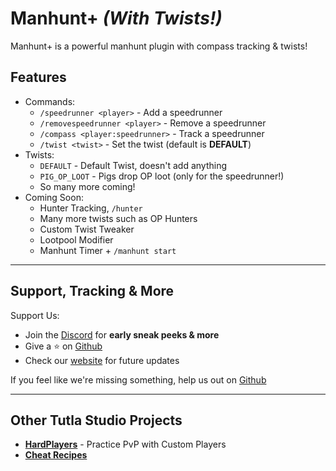 # Manhunt+ *(With Twists!)*

Manhunt+ is a powerful manhunt plugin with compass tracking & twists!

## Features
- Commands: 
  - `/speedrunner <player>` - Add a speedrunner
  - `/removespeedrunner <player>` - Remove a speedrunner
  - `/compass <player:speedrunner>` - Track a speedrunner
  - `/twist <twist>` - Set the twist (default is **DEFAULT**)
- Twists:
  - `DEFAULT` - Default Twist, doesn't add anything 
  - `PIG_OP_LOOT` - Pigs drop OP loot (only for the speedrunner!)
  - So many more coming!
- Coming Soon: 
  - Hunter Tracking, `/hunter`
  - Many more twists such as OP Hunters
  - Custom Twist Tweaker
  - Lootpool Modifier
  - Manhunt Timer + `/manhunt start`
---
## Support, Tracking & More

Support Us:
- Join the [Discord](https://discord.tutla.net) for **early sneak peeks & more**
- Give a ⭐ on [Github](https://github.com/TutlaMC/manhunt-plus)
- Check our [website](https://tutla.net) for future updates

If you feel like we're missing something, help us out on [Github](https://github.com/TutlaMC/manhunt-plus) 

---
## Other Tutla Studio Projects

- [**HardPlayers**](https://modrinth.com/mod/hardplayers) - Practice PvP with Custom Players
- [**Cheat Recipes**](https://modrinth.com/datapack/cheat_recipes)